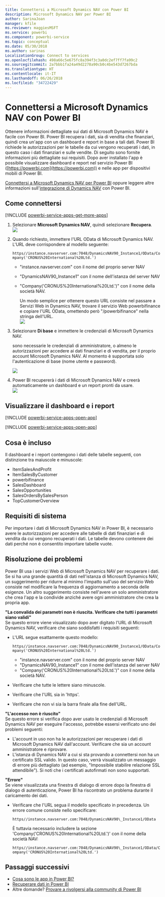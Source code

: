 ```yaml
---
title: Connettersi a Microsoft Dynamics NAV con Power BI
description: Microsoft Dynamics NAV per Power BI
author: SarinaJoan
manager: kfile
ms.reviewer: maggiesMSFT
ms.service: powerbi
ms.component: powerbi-service
ms.topic: conceptual
ms.date: 05/30/2018
ms.author: sarinas
LocalizationGroup: Connect to services
ms.openlocfilehash: 498a66c5e675fc8a394f3c3a0dc2ef7ff7fa99c2
ms.sourcegitcommit: 2a7bbb1fa24a49d2278a90cb0c4be543d7267bda
ms.translationtype: HT
ms.contentlocale: it-IT
ms.lasthandoff: 06/26/2018
ms.locfileid: "34722429"
---
```

# <a name="connect-to-microsoft-dynamics-nav-with-power-bi"></a>Connettersi a Microsoft Dynamics NAV con Power BI
Ottenere informazioni dettagliate sui dati di Microsoft Dynamics NAV è facile con Power BI. Power BI recupera i dati, sia di vendita che finanziari, quindi crea un'app con un dashboard e report in base a tali dati. Power BI richiede le autorizzazioni per le tabelle da cui vengono recuperati i dati, in questo caso i dati finanziari e sulle vendite. Di seguito sono fornite informazioni più dettagliate sui requisiti. Dopo aver installato l'app è possibile visualizzare dashboard e report nel servizio Power BI ([https://powerbi.com](https://powerbi.com)) e nelle app per dispositivi mobili di Power BI. 

[Connettersi a Microsoft Dynamics NAV per Power BI](https://app.powerbi.com/getdata/services/microsoft-dynamics-nav) oppure leggere altre informazioni sull'[integrazione di Dynamics NAV](https://powerbi.microsoft.com/integrations/microsoft-dynamics-nav) con Power BI.

## <a name="how-to-connect"></a>Come connettersi
[!INCLUDE [powerbi-service-apps-get-more-apps](./includes/powerbi-service-apps-get-more-apps.md)]

1. Selezionare **Microsoft Dynamics NAV**, quindi selezionare **Recupera**.  
   ![](media/service-connect-to-microsoft-dynamics-nav/mdnav.png)
2. Quando richiesto, immettere l'URL OData di Microsoft Dynamics NAV. L'URL deve corrispondere al modello seguente:
   
    `https//instance.navserver.com:7048/DynamicsNAV90_Instance1/OData/Company('CRONUS%20International%20Ltd.')`
   
   * "instance.navserver.com" con il nome del proprio server NAV
   * "DynamicsNAV90\_Instance1" con il nome dell'istanza del server NAV
   * "Company('CRONUS%20International%20Ltd.')" con il nome della società NAV.
     
     Un modo semplice per ottenere questo URL consiste nel passare a Servizi Web in Dynamics NAV, trovare il servizio Web powerbifinance e copiare l'URL OData, omettendo però "/powerbifinance" nella stringa dell'URL.  
     ![](media/service-connect-to-microsoft-dynamics-nav/param.png)
3. Selezionare **Di base** e immettere le credenziali di Microsoft Dynamics NAV.
   
    sono necessarie le credenziali di amministratore, o almeno le autorizzazioni per accedere ai dati finanziari e di vendita, per il proprio account Microsoft Dynamics NAV.  Al momento è supportata solo l'autenticazione di base (nome utente e password).
   
    ![](media/service-connect-to-microsoft-dynamics-nav/creds.png)
4. Power BI recupererà i dati di Microsoft Dynamics NAV e creerà automaticamente un dashboard e un report pronti da usare.   
   ![](media/service-connect-to-microsoft-dynamics-nav/dashboard.png)

## <a name="view-the-dashboard-and-reports"></a>Visualizzare il dashboard e i report
[!INCLUDE [powerbi-service-apps-open-app](./includes/powerbi-service-apps-open-app.md)]

[!INCLUDE [powerbi-service-apps-open-app](./includes/powerbi-service-apps-what-now.md)]

## <a name="whats-included"></a>Cosa è incluso
Il dashboard e i report contengono i dati delle tabelle seguenti, con distinzione tra maiuscole e minuscole:  

* ItemSalesAndProfit  
* ItemSalesByCustomer  
* powerbifinance  
* SalesDashboard  
* SalesOpportunities  
* SalesOrdersBySalesPerson  
* TopCustomerOverview  

## <a name="system-requirements"></a>Requisiti di sistema
Per importare i dati di Microsoft Dynamics NAV in Power BI, è necessario avere le autorizzazioni per accedere alle tabelle di dati finanziari e di vendita da cui vengono recuperati i dati. Le tabelle devono contenere dei dati perché non è consentito importare tabelle vuote.

## <a name="troubleshooting"></a>Risoluzione dei problemi
Power BI usa i servizi Web di Microsoft Dynamics NAV per recuperare i dati. Se si ha una grande quantità di dati nell'istanza di Microsoft Dynamics NAV, un suggerimento per ridurre al minimo l'impatto sull'uso del servizio Web consiste nel modificare la frequenza di aggiornamento a seconda delle esigenze. Un altro suggerimento consiste nell'avere un solo amministratore che crea l'app e la condivide anziché avere ogni amministratore che crea la propria app.

**"La convalida dei parametri non è riuscita. Verificare che tutti i parametri siano validi"**  
Se questo errore viene visualizzato dopo aver digitato l'URL di Microsoft Dynamics NAV, verificare che siano soddisfatti i requisiti seguenti:

* L'URL segue esattamente questo modello:
  
    `https//instance.navserver.com:7048/DynamicsNAV90_Instance1/OData/Company('CRONUS%20International%20Ltd.')`
  
  * "instance.navserver.com" con il nome del proprio server NAV
  * "DynamicsNAV90\_Instance1" con il nome dell'istanza del server NAV
  * "Company('CRONUS%20International%20Ltd.')" con il nome della società NAV.
* Verificare che tutte le lettere siano minuscole.  
* Verificare che l'URL sia in 'https'.  
* Verificare che non vi sia la barra finale alla fine dell'URL.

**"L'accesso non è riuscito"**  
Se questo errore si verifica dopo aver usato le credenziali di Microsoft Dynamics NAV per eseguire l'accesso, potrebbe essersi verificato uno dei problemi seguenti:

* L'account in uso non ha le autorizzazioni per recuperare i dati di Microsoft Dynamics NAV dall'account. Verificare che sia un account amministratore e riprovare.
* L'istanza di Dynamics NAV a cui si sta provando a connettersi non ha un certificato SSL valido. In questo caso, verrà visualizzato un messaggio di errore più dettagliato (ad esempio, "Impossibile stabilire relazione SSL attendibile"). Si noti che i certificati autofirmati non sono supportati.

**"Errore"**  
Se viene visualizzata una finestra di dialogo di errore dopo la finestra di dialogo di autenticazione, Power BI ha riscontrato un problema durante il caricamento dei dati.

* Verificare che l'URL segua il modello specificato in precedenza. Un errore comune consiste nello specificare:
  
    `https//instance.navserver.com:7048/DynamicsNAV90\_Instance1/OData`
  
    È tuttavia necessario includere la sezione 'Company('CRONUS%20International%20Ltd.')' con il nome della società NAV:
  
    `https//instance.navserver.com:7048/DynamicsNAV90\_Instance1/OData/Company('CRONUS%20International%20Ltd.')`

## <a name="next-steps"></a>Passaggi successivi
* [Cosa sono le app in Power BI?](service-install-use-apps.md)
* [Recuperare dati in Power BI](service-get-data.md)
* Altre domande? [Provare a rivolgersi alla community di Power BI](http://community.powerbi.com/)

